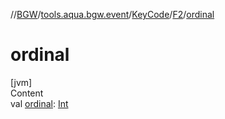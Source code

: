 //[BGW](../../../../index.md)/[tools.aqua.bgw.event](../../index.md)/[KeyCode](../index.md)/[F2](index.md)/[ordinal](ordinal.md)



# ordinal  
[jvm]  
Content  
val [ordinal](ordinal.md): [Int](https://kotlinlang.org/api/latest/jvm/stdlib/kotlin/-int/index.html)  



